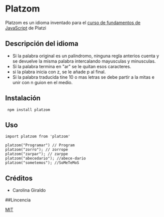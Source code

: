 # Platzom

Platzom es un idioma inventado para el [curso de fundamentos de JavaScript](https://platzi.com/js)  de Platzi

## Descripción del idioma
 - Si la palabra original es un palindromo, ninguna regla anterios cuenta y se devuelve la misma palabra intercalando mayusculas y minusculas.
 - Si la palabra termina en "ar" se le quitan esos caracteres.
 - si la plabra inicia con z, se le añade p al final.
 - Si la palabra traducida tine 10 o mas letras se debe partir a la mitas e unir con n guion en el medio.

 ## Instalación 
```
 npm install platzom
```

## Uso

```
import platzom from 'platzom'

platzom("Programar") // Program 
platzom("zorro"); // zorrope
platzom("zarpar"); // zarppe
platzom("abecedario"); //abece-dario
platzom("sometemos"); //SoMeTeMoS
``` 

## Créditos 
- Carolina Giraldo


##Lincencia

[MIT](https://opensource.org/licenses/MIT)

